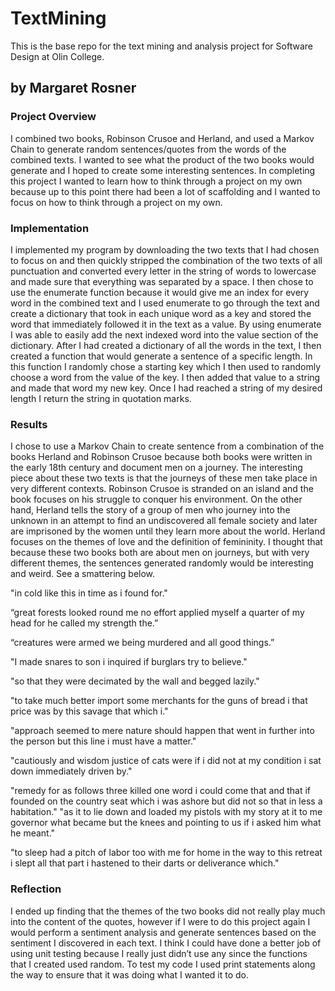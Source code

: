 # TextMining
This is the base repo for the text mining and analysis project for Software Design at Olin College.
## by Margaret Rosner
### Project Overview 
I combined two books, Robinson Crusoe and Herland, and used a Markov Chain to generate random sentences/quotes from the words of the combined texts. I wanted to see what the product of the two books would generate and I hoped to create some interesting sentences. In completing this project I wanted to learn how to think through a project on my own because up to this point there had been a lot of scaffolding and I wanted to focus on how to think through a project on my own. 

### Implementation 
  I implemented my program by downloading the two texts that I had chosen to focus on and then quickly stripped the combination of the two texts of all punctuation and converted every letter in the string of words to lowercase and made sure that everything was separated by a space. I then chose to use the enumerate function because it would give me an index for every word in the combined text and I used enumerate to go through the text and create a dictionary that took in each unique word as a key and stored the word that immediately followed it in the text as a value. By using enumerate I was able to easily add the next indexed word into the value section of the dictionary. 
	After I had created a dictionary of all the words in the text, I then created a function that would generate a sentence of a specific length. In this function I randomly chose a starting key which I then used to randomly choose a word from the value of the key. I then added that value to a string and made that word my new key. Once I had reached a string of my desired length I return the string in quotation marks.
### Results 
  I chose to use a Markov Chain to create sentence from a combination of the books Herland and Robinson Crusoe because both books were written in the early 18th century and document men on a journey. The interesting piece about these two texts is that the journeys of these men take place in very different contexts. Robinson Crusoe is stranded on an island and the book focuses on his struggle to conquer his environment. On the other hand, Herland tells the story of a group of men who journey into the unknown in an attempt to find an undiscovered all female society and later are imprisoned by the women until they learn more about the world. Herland focuses on the themes of love and the definition of femininity. 
	I thought that because these two books both are about men on journeys, but with very different themes, the sentences generated randomly would be interesting and weird. See a smattering below.
  
"in cold like this in time as i found for."

“great forests looked round me no effort applied myself a quarter of my head for he called my strength the.”

“creatures were armed we being murdered and all good things.”

"I made snares to son i inquired if burglars try to believe."

"so that they were decimated by the wall and begged lazily."

"to take much better import some merchants for the guns of bread i that price was by this savage that which i."

"approach seemed to mere nature should happen that went in further into the person but this line i must have a matter."

"cautiously and wisdom justice of cats were if i did not at my condition i sat down immediately driven by."

"remedy for as follows three killed one word i could come that and that if founded on the country seat which i was ashore but did not so that in less a habitation."
"as it to lie down and loaded my pistols with my story at it to me governor what became but the knees and pointing to us if i asked him what he meant."

"to sleep had a pitch of labor too with me for home in the way to this retreat i slept all that part i hastened to their darts or deliverance which."

### Reflection
  I ended up finding that the themes of the two books did not really play much into the content of the quotes, however if I were to do this project again I would perform a sentiment analysis and generate sentences based on the sentiment I discovered in each text. I think I could have done a better job of using unit testing because I really just didn’t use any since the functions that I created used random. To test my code I used print statements along the way to ensure that it was doing what I wanted it to do.



